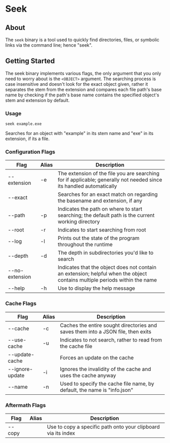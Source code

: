 # Seek

## About
The `seek` binary is a tool used to quickly find directories, files, or symbolic links via the command line; hence "seek".

## Getting Started
The seek binary implements various flags, the only argument that you only need to worry about is the `<OBJECT>` argument.
The searching process is case insensitive and doesn't look for the exact object given, rather it separates the stem from
the extension and compares each file path's base name by checking if the path's base name contains the specified object's stem and extension by default.

### Usage
```console
seek example.exe
```
Searches for an object with "example" in its stem name and "exe" in its extension, if its a file.

### Configuration Flags

| Flag | Alias | Description |
|------|-|-------------|
|--extension| -e | The extension of the file you are searching for if applicable; generally not needed since its handled automatically|
|--exact|  | Searches for an exact match on regarding the basename and extension, if any|
| --path | -p | Indicates the path on where to start searching; the default path is the current working directory |
| --root | -r | Indicates to start searching from root |
| --log | -l | Prints out the state of the program throughout the runtime |
| --depth | -d | The depth in subdirectories you'd like to search |
| --no-extension |  | Indicates that the object does not contain an extension; helpful when the object contains multiple periods within the name |
|--help| -h | Use to display the help message|

### Cache Flags

| Flag | Alias | Description |
|------|-|-------------|
|--cache| -c | Caches the entire sought directories and saves them into a JSON file, then exits |
|--use-cache| -u | Indicates to not search, rather to read from the cache file |
|--update-cache| | Forces an update on the cache |
|--ignore-update| -i | Ignores the invalidity of the cache and uses the cache anyway |
|--name| -n | Used to specify the cache file name, by default, the name is "info.json"|

### Aftermath Flags

| Flag | Alias | Description |
|------|-|-------------|
| --copy |  | Use to copy a specific path onto your clipboard via its index|

